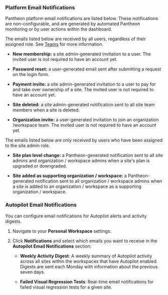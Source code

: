 ### Platform Email Notifications

Pantheon platform email notifications are listed below. These notifications are non-configurable, and are generated by automated Pantheon monitoring or by user actions within the dashboard.

The emails listed below are received by all users, regardless of their assigned role. See [Teams](/guides/account-mgmt/workspace-sites-teams/teams) for more information.

- **New membership:** a site admin-generated invitation to a user. The invited user is not required to have an account yet.

- **Password reset:** a user-generated email sent after submitting a request on the login form.

- **Payment invite:** a site admin-generated invitation to a user to pay for and take over ownership of a site. The invited user is not required to have an account yet.

- **Site deleted:** a site admin-generated notification sent to all site team members when a site is deleted.

- **Organization invite:** a user-generated invitation to join an organization /workspace team. The invited user is not required to have an account yet.

The emails listed below are only received by users who have been assigned to the site admin role.

- **Site plan level change:** a Pantheon-generated notification sent to all site admins and organization / workspace admins when a site's plan is upgraded or downgraded.

- **Site added as supporting organization / workspace:** a Pantheon-generated notification sent to all organization / workspace admins when a site is added to an organization / workspace as a supporting organization / workspace.

### Autopilot Email Notifications

You can configure email notifications for Autopilot alerts and activity digests. 

1. Navigate to your **Personal Workspace** settings.

1. Click **Notifications** and select which emails you want to receive in the **Autopilot Email Notifications** section:

   - **Weekly Activity Digest**: A weekly summary of Autopilot activity across all sites within the workspaces that have Autopilot enabled. Digests are sent each Monday with information about the previous seven days.

   - **Failed Visual Regression Tests**: Real-time email notifications for failed visual regression tests for a given site.